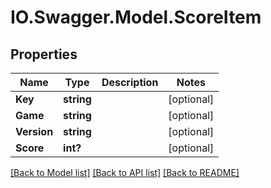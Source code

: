 # IO.Swagger.Model.ScoreItem
## Properties

Name | Type | Description | Notes
------------ | ------------- | ------------- | -------------
**Key** | **string** |  | [optional] 
**Game** | **string** |  | [optional] 
**Version** | **string** |  | [optional] 
**Score** | **int?** |  | [optional] 

[[Back to Model list]](../README.md#documentation-for-models) [[Back to API list]](../README.md#documentation-for-api-endpoints) [[Back to README]](../README.md)

